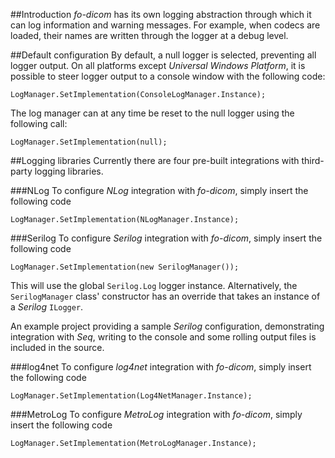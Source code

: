 ##Introduction
*fo-dicom* has its own logging abstraction through which it can log information and warning messages.  For example, when codecs are loaded, their names are written through the logger at a debug level.

##Default configuration
By default, a null logger is selected, preventing all logger output. On all platforms except *Universal Windows Platform*, it is possible to steer logger output to a console window with the following code:
```
LogManager.SetImplementation(ConsoleLogManager.Instance);
```

The log manager can at any time be reset to the null logger using the following call:
```
LogManager.SetImplementation(null);
```

##Logging libraries
Currently there are four pre-built integrations with third-party logging libraries.

###NLog
To configure *NLog* integration with *fo-dicom*, simply insert the following code
```
LogManager.SetImplementation(NLogManager.Instance);
```

###Serilog
To configure *Serilog* integration with *fo-dicom*, simply insert the following code
```
LogManager.SetImplementation(new SerilogManager());
```
This will use the global `Serilog.Log` logger instance.  Alternatively, the `SerilogManager` class' constructor has an override that takes an instance of a *Serilog* `ILogger`.

An example project providing a sample *Serilog* configuration, demonstrating integration with *Seq*, writing to the console and some rolling output files is included in the source.

###log4net
To configure *log4net* integration with *fo-dicom*, simply insert the following code
```
LogManager.SetImplementation(Log4NetManager.Instance);
```

###MetroLog
To configure *MetroLog* integration with *fo-dicom*, simply insert the following code
```
LogManager.SetImplementation(MetroLogManager.Instance);
```
